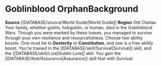 ﻿---
id: '107'
name: Goblinblood Orphan
source: '[[DATABASE/source/World Guide|World Guide]]'
subcategory: regional

---
# Goblinblood Orphan<span class="item-type">Background</span>

**Source** [[DATABASE/source/World Guide|World Guide]] 
**Region** Old Cheliax
Your family, whether goblin, hobgoblin, or human, died in the Goblinblood Wars. Though you were marked by these losses, you managed to survive through your own resilience and resourcefulness.
Choose two ability boosts. One must be to **Dexterity** or **Constitution**, and one is a free ability boost.
You're trained in the [[DATABASE/skill/Survival|Survival]] skill, and the [[DATABASE/skill/Lore|Goblin Lore]] skill. You gain the [[DATABASE/feat/Assurance|Assurance]] skill feat with Survival.
